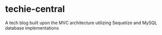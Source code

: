 # techie-central
A tech blog built upon the MVC architecture utilizing Sequelize and MySQL database implementations
